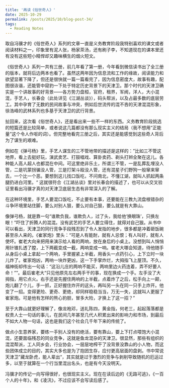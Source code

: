 ```yaml
---
title: '再读《俗世奇人》'
date: 2025-10-29
permalink: /posts/2025/10/blog-post-34/
tags:
  - Reading Notes
---
```


取自冯骥才的《俗世奇人》系列的文章一直是义务教育阶段我特别喜欢的课文或者阅读材料之一，印象里有泥人张，杨家茶汤，还有刷子李，不知道现在的课本里还有没有这些短小精悍却又趣味横生的烟火短文。


《俗世奇人》系列一共有三册，前几年看了第一册，今年看到微信读书出了全三册的版本，就将后边两本也看了。虽然这两年因为信息流和工作的缘故，阅读能力和欲望显著下降了，但还是很快就一篇一篇看完了，因为信息密度大，故事有趣，配图很诙谐，还能管中窥豹一下处于特定历史背景下的天津卫。那个时代的天津卫确实是一个讲故事的好背景——各方势力盘桓，官府，租界，军阀，洋人，大小混混，手艺人，长春会（此处详见《江湖丛谈》），码头帮派，以及占最多数的底层劳工。其中孕育了无数的民间故事与冲突，例如后世流传的混不吝的天津混混形象，徐浩峰的武林系列也多基于天津卫的武行背景。

扯回来，这次看《俗世奇人》，还是看出来一些不一样的东西。义务教育阶段挑选的短篇还是比较简单，或者说这几篇都没有那么现实主义的结局（我不想用“正能量”这个令人作呕的词）。但完整地看完三册之后，其实还是能感觉到这些奇人背后为了谋生的艰难。

例如在《弹弓杨》里，手艺人谋生的三不管地带的描述是这样的：”比如三不管这地界，看上去挺好玩，演武卖艺、打鼓唱戏、算卦卖药、剃头打辫全聚在这儿。各种能人高人超人也都混在中间。可这里绝非乐土，所谓三不管，一是乱葬乱埋没人管，二是坑蒙拐骗没人管，三是打架斗殴没人管，还有混星子们野狗一般窜来窜去，一个比一个恶。要想到这儿找口饭吃，不问南北，不懂江湖，就叫人抓起两条腿扔进白河里。“ 这就很符合《江湖丛谈》里对长春会的描述了，也可以从交叉验证里看出冯骥才真的对天津卫底层生态有非常深入的了解。


在这种环境里，手艺人要混口饭吃，不止要有本事，还要能在三教九流盘根错杂的斗争环境里站住脚，要么对别人狠，要么对自己狠，要么就是有大靠山。

像弹弓杨，就是靠一句“谁欺负我，谁欺负人，过了头，我给他‘换眼珠’，只换左眼！”吓住了折腾人的混混。没有武艺的手艺人要立得住，就得对自己狠。从书中可以看出，天津卫的同行竞争手段残忍到了令人发指的地步，很多都是冲着砸饭碗甚至杀人来的。《崔家炮》里头：“可是人有能耐，就有人忌恨；有人叫好，就有人使坏。崔老大向来把用来演示给人看的两响，放在身后的小桌上。没想到叫人悄悄用针锥扎透了膛，上下两截变成一截，两响变成一响。崔老大哪会知道，待他随手从身后小桌上拿起一个两响，手里握紧上半截，用香头一点药引心，上下立时一块儿炸了。崔家炮凶，两响一块炸更凶，这一下手掌炸烂，大拇指飞上屋顶。不久，福神街却传出一句话：“这沿儿庄的两响不能买，两响里边火药连着，弄不好要人命！””。最后崔老大“只见他原先左右两手干的事，现在换成一个手。左手没了大拇指，用它点火。右手还是先握住两响的上半截，点着炸了之后，松手向上一颠，炮儿翻了个儿，手一抓，正好握住炸开的这头，再叫另一头在同一只手上炸开。他变了一招。变得更险、更奇、更绝，却同样稳稳当当，万无一失，这就叫人更服了崔家炮。可是他有怎样的熊心豹胆，冒多大险，才换上了这一招？”

至于大靠山就更好理解了，像龙袍邓，送礼陈四，黄金指，何老三，起起落落都是权贵人士一句话的事儿，在民间几年甚至几代人积累出来的影响力和市场，到最后不如大人物一句话，这也是我们这个社会几千年下来的传统了。


做点小生意养家，要练一手别人没有的绝活，要有靠山，要上下打点喂饱大小混混，还要面临残忍的同业竞争，这就是鱼龙混杂的天津卫。很显然，那些有组织的混混帮派，工人同乡会，行业协会，一层层地榨干了没背景没靠山的小人物，而这些团体成立的目的，其实大多也是为了抱团生存，应付更高层面的盘剥。书中常说天津卫”藏龙卧虎，能人辈出“，其实就是过于激烈的竞争与剥削导致随机的厄运过多，以至于就算在一个行当里混出名头，也是有今天没明天。


冯骥才的传记一向写得很好，也很现实主义。现在在读后边的《无路可逃》，《一百个人的十年》，和《凌汛》，不过应该不会写读后感了。






